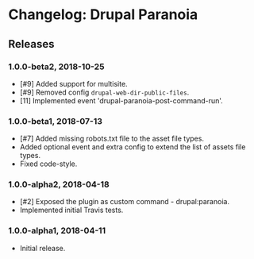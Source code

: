# Changelog: Drupal Paranoia

## Releases

### 1.0.0-beta2, 2018-10-25
- [#9] Added support for multisite.
- [#9] Removed config `drupal-web-dir-public-files`.
- [11] Implemented event 'drupal-paranoia-post-command-run'.

### 1.0.0-beta1, 2018-07-13
- [#7] Added missing robots.txt file to the asset file types.
- Added optional event and extra config to extend the list of assets file types.
- Fixed code-style.

### 1.0.0-alpha2, 2018-04-18
- [#2] Exposed the plugin as custom command - drupal:paranoia.
- Implemented initial Travis tests.

### 1.0.0-alpha1, 2018-04-11
- Initial release.
